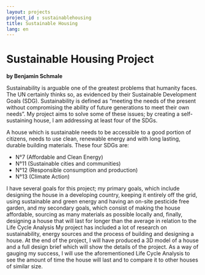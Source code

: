 ```yaml
---
layout: projects
project_id : sustainablehousing
title: Sustainable Housing
lang: en
---
```


# Sustainable Housing Project

**by Benjamin Schmale**

Sustainability is arguable one of the greatest problems that humanity faces. The UN certainly thinks so, as evidenced by their Sustainable Development Goals (SDG). Sustainability is defined as “meeting the needs of the present without compromising the ability of future generations to meet their own needs”. My project aims to solve some of these issues; by creating a self-sustaining house, I am addressing at least four of the SDGs. 

<!--more-->

A house which is sustainable needs to be accessible to a good portion of citizens, needs to use clean, renewable energy and with long lasting, durable building materials. These four SDGs are: 
* N°7  (Affordable and Clean Energy)
* N°11 (Sustainable cities and communities)
* N°12  (Responsible consumption and production)
* N°13 (Climate Action)

I have several goals for this project; my primary goals, which include designing the house in a developing country, keeping it entirely off the grid, using sustainable and green energy and having an on-site pesticide free garden, and my secondary goals, which consist of making the house affordable, sourcing as many materials as possible locally and, finally, designing a house that will last for longer than the average in relation to the Life Cycle Analysis
My project has included a lot of research on sustainability, energy sources and the process of building and designing a house. At the end of the project, I will have produced a 3D model of a house and a full design brief which will show the details of the project. As a way of gauging my success, I will use the aforementioned Life Cycle Analysis to see the amount of time the house will last and to compare it to other houses of similar size.

